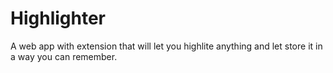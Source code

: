 # Highlighter
A web app with extension that will let you highlite anything and let store it in a way you can remember.
